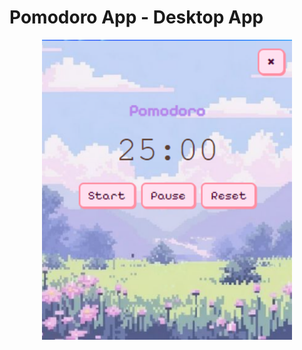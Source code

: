 # Pomodoro App - Desktop App
<p align="center">
  <img src="screenshots/img1.png" alt="Screenshot" width="400"/>
</p>
